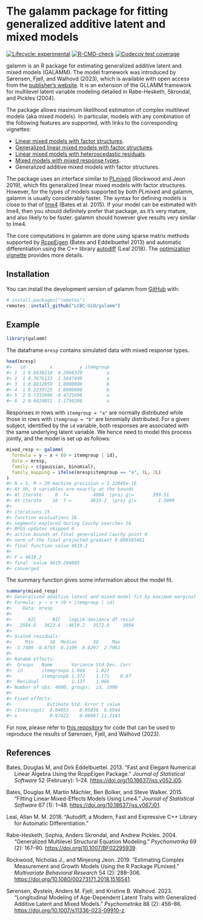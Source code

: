 
<!-- README.md is generated from README.Rmd. Please edit that file -->

# The galamm package for fitting generalized additive latent and mixed models

<!-- badges: start -->

[![Lifecycle:
experimental](https://img.shields.io/badge/lifecycle-experimental-orange.svg)](https://lifecycle.r-lib.org/articles/stages.html#experimental)
[![R-CMD-check](https://github.com/LCBC-UiO/galamm/actions/workflows/R-CMD-check.yaml/badge.svg)](https://github.com/LCBC-UiO/galamm/actions/workflows/R-CMD-check.yaml)
[![Codecov test
coverage](https://codecov.io/gh/LCBC-UiO/galamm/branch/main/graph/badge.svg)](https://app.codecov.io/gh/LCBC-UiO/galamm?branch=main)
<!-- badges: end -->

galamm is an R package for estimating generalized additive latent and
mixed models (GALAMM). The model framework was introduced by Sørensen,
Fjell, and Walhovd (2023), which is available with open access from the
[publisher’s website](https://doi.org/10.1007/s11336-023-09910-z). It is
an extension of the GLLAMM framework for multilevel latent variable
modeling detailed in Rabe-Hesketh, Skrondal, and Pickles (2004).

The package allows maximum likelihood estimation of complex multilevel
models (aka mixed models). In particular, models with any combination of
the following features are supported, with links to the corresponding
vignettes:

- [Linear mixed models with factor
  structures](https://lcbc-uio.github.io/galamm/articles/lmm_factor.html).
- [Generalized linear mixed models with factor
  structures](https://lcbc-uio.github.io/galamm/articles/glmm_factor.html).
- [Linear mixed models with heteroscedastic
  residuals](https://lcbc-uio.github.io/galamm/articles/lmm_heteroscedastic.html).
- [Mixed models with mixed response
  types](https://lcbc-uio.github.io/galamm/articles/mixed_response.html).
- Generalized additive mixed models with factor structures.

The package uses an interface similar to
[PLmixed](https://cran.r-project.org/package=PLmixed) (Rockwood and Jeon
2019), which fits generalized linear mixed models with factor
structures. However, for the types of models supported by both PLmixed
and galamm, galamm is usually considerably faster. The syntax for
defining models is close to that of
[lme4](https://cran.r-project.org/package=lme4) (Bates et al. 2015). If
your model can be estimated with lme4, then you should definitely prefer
that package, as it’s very mature, and also likely to be faster. galamm
should however give results very similar to lme4.

The core computations in galamm are done using sparse matrix methods
supported by [RcppEigen](https://cran.r-project.org/package=RcppEigen)
(Bates and Eddelbuettel 2013) and automatic differentiation using the
C++ library [autodiff](https://autodiff.github.io/) (Leal 2018). The
[optimization
vignette](https://lcbc-uio.github.io/galamm/articles/optimization.html)
provides more details.

## Installation

You can install the development version of galamm from
[GitHub](https://github.com/) with:

``` r
# install.packages("remotes")
remotes::install_github("LCBC-UiO/galamm")
```

## Example

``` r
library(galamm)
```

The dataframe `mresp` contains simulated data with mixed response types.

``` r
head(mresp)
#>   id         x          y itemgroup
#> 1  1 0.8638214  0.2866329         a
#> 2  1 0.7676133  2.5647490         a
#> 3  1 0.8812059  1.0000000         b
#> 4  1 0.2239725  1.0000000         b
#> 5  2 0.7215696 -0.4721698         a
#> 6  2 0.6924851  1.1750286         a
```

Responses in rows with `itemgroup = "a"` are normally distributed while
those in rows with `itemgroup = "b"` are binomially distributed. For a
given subject, identified by the `id` variable, both responses are
associated with the same underlying latent variable. We hence need to
model this process jointly, and the model is set up as follows:

``` r
mixed_resp <- galamm(
  formula = y ~ x + (0 + itemgroup | id),
  data = mresp,
  family = c(gaussian, binomial),
  family_mapping = ifelse(mresp$itemgroup == "a", 1L, 2L)
)
#> N = 5, M = 20 machine precision = 2.22045e-16
#> At X0, 0 variables are exactly at the bounds
#> At iterate     0  f=         4904  |proj g|=       399.51
#> At iterate    10  f =       4619.2  |proj g|=        1.5099
#> 
#> iterations 15
#> function evaluations 16
#> segments explored during Cauchy searches 16
#> BFGS updates skipped 0
#> active bounds at final generalized Cauchy point 0
#> norm of the final projected gradient 0.000585461
#> final function value 4619.2
#> 
#> F = 4619.2
#> final  value 4619.204005 
#> converged
```

The summary function gives some information about the model fit.

``` r
summary(mixed_resp)
#> Generalized additive latent and mixed model fit by maximum marginal likelihood.
#> Formula: y ~ x + (0 + itemgroup | id)
#>    Data: mresp
#> 
#>      AIC      BIC   logLik deviance df.resid 
#>   3584.8   3622.6  -4619.2   3572.8     3994 
#> 
#> Scaled residuals: 
#>     Min      1Q  Median      3Q     Max 
#> -3.7489 -0.6793  0.2109  0.6297  2.7061 
#> 
#> Random effects:
#>  Groups   Name       Variance Std.Dev. Corr
#>  id       itemgroupa 1.044    1.022        
#>           itemgroupb 1.372    1.171    0.97
#>  Residual            1.137    1.066        
#> Number of obs: 4000, groups:  id, 1000
#> 
#> Fixed effects:
#>             Estimate Std. Error t value
#> (Intercept)  0.04053    0.05836  0.6944
#> x            0.97422    0.08687 11.2143
```

For now, please refer to [this
repository](https://github.com/LCBC-UiO/galamm-scripts) for code that
can be used to reproduce the results of Sørensen, Fjell, and Walhovd
(2023).

## References

<div id="refs" class="references csl-bib-body hanging-indent">

<div id="ref-batesFastElegantNumerical2013" class="csl-entry">

Bates, Douglas M, and Dirk Eddelbuettel. 2013. “Fast and Elegant
Numerical Linear Algebra Using the RcppEigen Package.” *Journal of
Statistical Software* 52 (February): 1–24.
<https://doi.org/10.18637/jss.v052.i05>.

</div>

<div id="ref-batesFittingLinearMixedEffects2015" class="csl-entry">

Bates, Douglas M, Martin Mächler, Ben Bolker, and Steve Walker. 2015.
“Fitting Linear Mixed-Effects Models Using Lme4.” *Journal of
Statistical Software* 67 (1): 1–48.
<https://doi.org/10.18637/jss.v067.i01>.

</div>

<div id="ref-lealAutodiffModernFast2018" class="csl-entry">

Leal, Allan M. M. 2018. “Autodiff, a Modern, Fast and Expressive C++
Library for Automatic Differentiation.”

</div>

<div id="ref-rabe-heskethGeneralizedMultilevelStructural2004"
class="csl-entry">

Rabe-Hesketh, Sophia, Anders Skrondal, and Andrew Pickles. 2004.
“Generalized Multilevel Structural Equation Modeling.” *Psychometrika*
69 (2): 167–90. <https://doi.org/10.1007/BF02295939>.

</div>

<div id="ref-rockwoodEstimatingComplexMeasurement2019"
class="csl-entry">

Rockwood, Nicholas J., and Minjeong Jeon. 2019. “Estimating Complex
Measurement and Growth Models Using the R Package PLmixed.”
*Multivariate Behavioral Research* 54 (2): 288–306.
<https://doi.org/10.1080/00273171.2018.1516541>.

</div>

<div id="ref-sorensenLongitudinalModelingAgeDependent2023"
class="csl-entry">

Sørensen, Øystein, Anders M. Fjell, and Kristine B. Walhovd. 2023.
“Longitudinal Modeling of Age-Dependent Latent Traits with Generalized
Additive Latent and Mixed Models.” *Psychometrika* 88 (2): 456–86.
<https://doi.org/10.1007/s11336-023-09910-z>.

</div>

</div>
